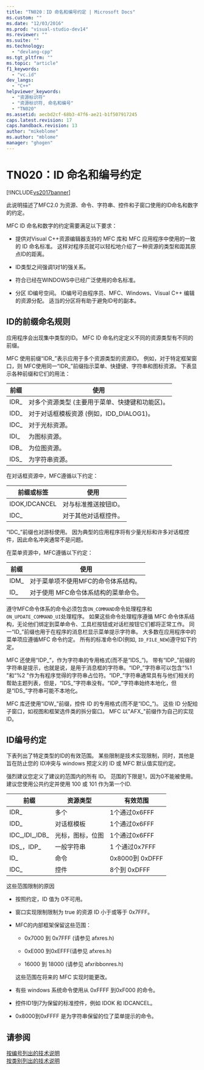 ```yaml
---
title: "TN020：ID 命名和编号约定 | Microsoft Docs"
ms.custom: ""
ms.date: "12/03/2016"
ms.prod: "visual-studio-dev14"
ms.reviewer: ""
ms.suite: ""
ms.technology: 
  - "devlang-cpp"
ms.tgt_pltfrm: ""
ms.topic: "article"
f1_keywords: 
  - "vc.id"
dev_langs: 
  - "C++"
helpviewer_keywords: 
  - "资源标识符"
  - "资源标识符, 命名和编号"
  - "TN020"
ms.assetid: aecbd2cf-68b3-47f6-ae21-b1f507917245
caps.latest.revision: 17
caps.handback.revision: 13
author: "mikeblome"
ms.author: "mblome"
manager: "ghogen"
---
```

# TN020：ID 命名和编号约定
[!INCLUDE[vs2017banner](../assembler/inline/includes/vs2017banner.md)]

此说明描述了MFC2.0 为资源、命令、字符串、控件和子窗口使用的ID命名和数字的约定。  
  
 MFC ID 命名和数字的约定需要满足以下要求：  
  
-   提供对Visual C\+\+资源编辑器支持的 MFC 库和 MFC 应用程序中使用的一致的 ID 命名标准。  这样对程序员就可以轻松地介绍了一种资源的类型和距其原点ID的距离。  
  
-   ID类型之间强调1对1的强关系。  
  
-   符合已经在WINDOWS中已经广泛使用的命名标准。  
  
-   分区 ID编号空间。  ID编号可由程序员、MFC、Windows、Visual C\+\+ 编辑的资源分配。  适当的分区将有助于避免ID号的副本。  
  
## ID的前缀命名规则  
 应用程序会出现集中类型的ID。  MFC ID 命名约定定义不同的资源类型有不同的前缀。  
  
 MFC 使用前缀“IDR\_”表示应用于多个资源类型的资源ID。  例如，对于特定框架窗口，则 MFC使用同一“IDR\_”前缀指示菜单、快捷键、字符串和图标资源。  下表显示各种前缀和它们的用法：  
  
|前缀|使用|  
|--------|--------|  
|IDR\_|对多个资源类型 \(主要用于菜单、快捷键和功能区\)。|  
|IDD\_|对于对话框模板资源 \(例如，IDD\_DIALOG1\)。|  
|IDC\_|对于光标资源。|  
|IDI\_|为图标资源。|  
|IDB\_|为位图资源。|  
|IDS\_|为字符串资源。|  
  
 在对话框资源中，MFC遵循以下约定：  
  
|前缀或标签|使用|  
|-----------|--------|  
|IDOK,IDCANCEL|对与标准推送按钮ID。|  
|IDC\_|对于其他对话框控件。|  
  
 “IDC\_”前缀也对游标使用。  因为典型的应用程序将有少量光标和许多对话框控件，因此命名冲突通常不是问题。  
  
 在菜单资源中，MFC遵循以下约定：  
  
|前缀|使用|  
|--------|--------|  
|IDM\_|对于菜单项不使用MFC的命令体系结构。|  
|ID\_|对于使用 MFC命令体系结构的菜单命令。|  
  
 遵守MFC命令体系的命令必须包含`ON_COMMAND`命令处理程序和`ON_UPDATE_COMMAND_UI`处理程序。  如果这些命令处理程序遵循 MFC 命令体系结构，无论他们绑定到菜单命令、工具栏按钮或对话栏按钮它们都将正常工作。  同一“ID\_”前缀也用于在程序的消息栏显示菜单提示字符串。  大多数在应用程序中的菜单项应遵循MFC 命令约定。  所有的标准命令ID\(例如, `ID_FILE_NEW`\)遵守如下约定。  
  
 MFC 还使用“IDP\_”，作为字符串的专用格式\(而不是“IDS\_”\)。  带有“IDP\_”前缀的字符串是提示，也就是说，是用于消息框的字符串。“IDP\_”字符串可以包含“%1 "和“%2 "作为有程序觉得的字符串占位符。“IDP\_”字符串通常具有与他们相关的帮助主题列表，但是，“IDS\_”字符串没有。“IDP\_”字符串始终本地化，但是“IDS\_”字符串可能不本地化。  
  
 MFC 库还使用“IDW\_”前缀，控件 ID 的专用格式\(而不是“IDC\_”\)。  这些 ID 分配给子窗口，如视图和框架选件类的拆分窗口。  MFC 以"AFX\_"前缀作为自己的实现ID。  
  
## ID编号约定  
 下表列出了特定类型的ID的有效范围。  某些限制是技术实现限制，同时，其他是旨在防止您的 ID冲突与 windows 预定义的 ID 或 MFC 默认值实现约定。  
  
 强烈建议您定义了建议的范围内的所有 ID。  范围的下限是1，因为0不能被使用。  建议您使用公共约定并使用 100 或 101 作为第一个ID.  
  
|前缀|资源类型|有效范围|  
|--------|----------|----------|  
|IDR\_|多个|1个通过0x6FFF|  
|IDD\_|对话框模板|1个通过0x6FFF|  
|IDC\_,IDI\_,IDB\_|光标，图标，位图|1个通过0x6FFF|  
|IDS\_，IDP\_|一般字符串|1 个通过0x7FFF|  
|ID\_|命令|0x8000到 0xDFFF|  
|IDC\_|控件|8个到 0xDFFF|  
  
 这些范围限制的原因  
  
-   按照约定，ID 值为 0不可用。  
  
-   窗口实现限制限制为 true 的资源 ID 小于或等于 0x7FFF。  
  
-   MFC的内部框架保留这些范围：  
  
    -   0x7000 到 0x7FFF \(请参见 afxres.h\)  
  
    -   0xE000 到0xEFFF\(请参见 afxres.h\)  
  
    -   16000 到 18000 \(请参见 afxribbonres.h\)  
  
     这些范围在将来的 MFC 实现时能更改。  
  
-   有些 windows 系统命令使用从 0xFFFF 到0xF000 的命令。  
  
-   控件ID1到7为保留的标准控件，例如 IDOK 和 IDCANCEL。  
  
-   0x8000到0xFFFF 是为字符串保留的位了菜单提示的命令。  
  
## 请参阅  
 [按编号列出的技术说明](../mfc/technical-notes-by-number.md)   
 [按类别列出的技术说明](../mfc/technical-notes-by-category.md)